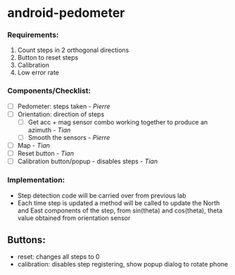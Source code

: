 # android-pedometer

### Requirements:

1. Count steps in 2 orthogonal directions
2. Button to reset steps
3. Calibration
4. Low error rate

### Components/Checklist:

- [ ] Pedometer: steps taken - *Pierre*
- [ ] Orientation: direction of steps
  - [ ] Get acc + mag sensor combo working together to produce an azimuth - *Tian*
  - [ ] Smooth the sensors - *Pierre*
- [ ] Map - *Tian*
- [ ] Reset button - *Tian*
- [ ] Calibration button/popup - disables steps - *Tian*

### Implementation:
- Step detection code will be carried over from previous lab
- Each time step is updated a method will be called to update the North and East components of the step, from sin(theta) and cos(theta), theta value obtained from orientation sensor

## Buttons:
  - reset: changes all steps to 0
  - calibration: disables step registering, show popup dialog to rotate phone
